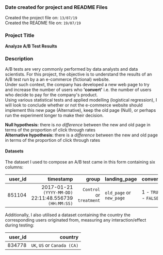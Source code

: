### Date created for project and README Files
Created the project file on: ```13/07/19```
<br>
Created the README file on: ```19/07/19```

### Project Title
**Analyze A/B Test Results**

### Description

A/B tests are very commonly performed by data analysts and data scientists.
For this project, the objective is to understand the results of an A/B test run by a an e-commerce (fictional) website.
<br>
Under such context, the company has developed a new web page to try and increase the number of users who **'convert'** i.e. the number of users who decide to pay for the company's product.
<br>
Using various statistical tests and applied modelling (logistical regression), I will look to conclude whether or not the e-commerce website should implement this new page (Alternative), keep the old page (Null), or perhaps run the experiment longer to make their decision.

**Null hypothesis:** there is *no difference* between the new and old page in terms of the proportion of click through rates
<br>
**Alternative hypothesis:** there is a *difference* between the new and old page in terms of the proportion of click through rates

#### Datasets

The dataset I used to compose an A/B test came in this form containing six columns:

|user_id   |timestamp   |group   |landing_page   |converted   |
|--:|--:|--:|---|---|
851104 | 2017-01-21 ```(YYYY-MM-DD)``` 22:11:48.556739 ```(HH:MM:SS)```| ```Control``` or ```treatment```| ```old_page``` or ```new_page```| 1 - ```TRUE``` 0 - ```FALSE```|

Additionally, I also utilised a dataset containing the country the corresponding users originated from, measuring any interaction/effect during testing:

|user_id   |country  |
|--:|--:|
834778| ```UK```, ```US``` or ```Canada (CA)```
